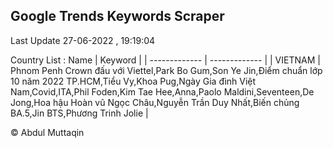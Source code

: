 

## Google Trends Keywords Scraper 
 
Last Update 27-06-2022 , 19:19:04

Country List :
 Name  | Keyword |
| ------------- | ------------- |
| VIETNAM | Phnom Penh Crown đấu với Viettel,Park Bo Gum,Son Ye Jin,Điểm chuẩn lớp 10 năm 2022 TP.HCM,Tiểu Vy,Khoa Pug,Ngày Gia đình Việt Nam,Covid,ITA,Phil Foden,Kim Tae Hee,Anna,Paolo Maldini,Seventeen,De Jong,Hoa hậu Hoàn vũ Ngọc Châu,Nguyễn Trần Duy Nhất,Biến chủng BA.5,Jin BTS,Phương Trinh Jolie |



© Abdul Muttaqin 
